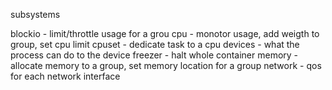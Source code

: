 subsystems

blockio - limit/throttle usage for a grou
cpu     - monotor usage, add weigth to group, set  cpu limit
cpuset  - dedicate task to a cpu
devices - what the process can do to the device
freezer - halt whole container
memory  - allocate memory to a group, set memory location for a group
network - qos for each network interface

